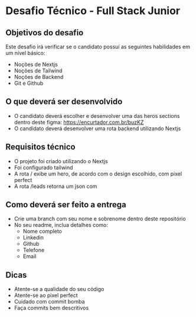 # Desafio Técnico - Full Stack Junior

## Objetivos do desafio

Este desafio irá verificar se o candidato possuí as seguintes habilidades em um nível básico:

- Noções de Nextjs
- Noções de Tailwind
- Noções de Backend
- Git e Github

## O que deverá ser desenvolvido

- O candidato deverá escolher e desenvolver uma das heros sections dentro deste figma: https://encurtador.com.br/buzKZ
- O candidato deverá desenvolver uma rota backend utilizando Nextjs

## Requisitos técnico

- O projeto foi criado utilizando o Nextjs
- Foi configurado tailwind
- A rota / exibe um hero, de acordo com o design escolhido, com pixel perfect
- A rota /leads retorna um json com

## Como deverá ser feito a entrega

- Crie uma branch com seu nome e sobrenome dentro deste repositório
- No seu readme, inclua detalhes como:
  - Nome completo
  - Linkedin
  - Github
  - Telefone
  - Email

## Dicas

- Atente-se a qualidade do seu código
- Atente-se ao pixel perfect
- Cuidado com commit bomba
- Faça commits bem descritivos
